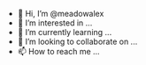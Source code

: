 - 👋 Hi, I’m @meadowalex
- 👀 I’m interested in ...
- 🌱 I’m currently learning ...
- 💞️ I’m looking to collaborate on ...
- 📫 How to reach me ...

<!---
meadowalex/meadowalex is a ✨ special ✨ repository because its `README.md` (this file) appears on your GitHub profile.
You can click the Preview link to take a look at your changes.
--->
